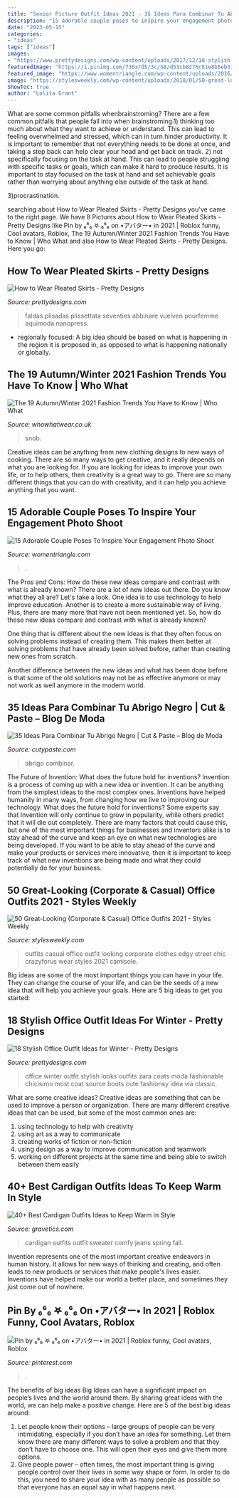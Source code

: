 ```yaml
---
title: "Senior Picture Outfit Ideas 2021 - 35 Ideas Para Combinar Tu Abrigo Negro"
description: "15 adorable couple poses to inspire your engagement photo shoot"
date: "2023-05-15"
categories:
- "ideas"
tags: ["ideas"]
images:
- "https://www.prettydesigns.com/wp-content/uploads/2017/12/18-stylish-office-outfit-ideas-for-winter-2018-4.jpg"
featuredImage: "https://i.pinimg.com/736x/d5/3c/b8/d53cb8276c51e8b5eb31e0b47480e135.jpg"
featured_image: "https://www.womentriangle.com/wp-content/uploads/2016/07/chilling-moments.jpg"
image: "https://stylesweekly.com/wp-content/uploads/2018/01/50-great-looking-corporate-and-casual-work-outfits-for-women-3.jpg"
ShowToc: true
author: "Lolita Grant"
---
```



What are some common pitfalls whenbrainstroming?
There are a few common pitfalls that people fall into when brainstroming.1) thinking too much about what they want to achieve or understand. This can lead to feeling overwhelmed and stressed, which can in turn hinder productivity. It is important to remember that not everything needs to be done at once, and taking a step back can help clear your head and get back on track.
2) not specifically focusing on the task at hand. This can lead to people struggling with specific tasks or goals, which can make it hard to produce results. It is important to stay focused on the task at hand and set achievable goals rather than worrying about anything else outside of the task at hand.

3)procrastination.

	

		
searching about How to Wear Pleated Skirts - Pretty Designs you've came to the right page. We have 8 Pictures about How to Wear Pleated Skirts - Pretty Designs like Pin by ₆⁶₆ 𖤐 ₆⁶₆ on •アバター• in 2021 | Roblox funny, Cool avatars, Roblox, The 19 Autumn/Winter 2021 Fashion Trends You Have to Know | Who What and also How to Wear Pleated Skirts - Pretty Designs. Here you go:
		
    
## How To Wear Pleated Skirts - Pretty Designs

<img loading=lazy src="https://www.prettydesigns.com/wp-content/uploads/2014/05/Beige-Pleated-Skirt-Outfit-Idea.jpg" onerror="this.onerror=null;this.src='https://tse3.mm.bing.net/th?id=OIP.cDA8wY2ayhQPjrJAdvt2NAHaLH&amp;pid=15.1';" alt="How to Wear Pleated Skirts - Pretty Designs">

_Source: prettydesigns.com_

>faldas plisadas plissettata seventies abbinare vuelven pourfemme aquimoda nanopress. 

	

- regionally focused: A big idea should be based on what is happening in the region it is proposed in, as opposed to what is happening nationally or globally.

    
## The 19 Autumn/Winter 2021 Fashion Trends You Have To Know | Who What

<img loading=lazy src="https://cdn.cliqueinc.com/posts/293200/autumn-winter-2021-fashion-trends-293200-1621423909898-promo.700x0c.jpg" onerror="this.onerror=null;this.src='https://tse2.mm.bing.net/th?id=OIP.u8Mg5E021k7R99MUfobAxQHaJ3&amp;pid=15.1';" alt="The 19 Autumn/Winter 2021 Fashion Trends You Have to Know | Who What">

_Source: whowhatwear.co.uk_

>snob. 

	

Creative ideas can be anything from new clothing designs to new ways of cooking. There are so many ways to get creative, and it really depends on what you are looking for. If you are looking for ideas to improve your own life, or to help others, then creativity is a great way to go. There are so many different things that you can do with creativity, and it can help you achieve anything that you want.

    
## 15 Adorable Couple Poses To Inspire Your Engagement Photo Shoot

<img loading=lazy src="https://www.womentriangle.com/wp-content/uploads/2016/07/chilling-moments.jpg" onerror="this.onerror=null;this.src='https://tse3.mm.bing.net/th?id=OIP.KA-NfKEm_FX8jFpSRKJGJgHaLH&amp;pid=15.1';" alt="15 Adorable Couple Poses To Inspire Your Engagement Photo Shoot">

_Source: womentriangle.com_

>. 

	

The Pros and Cons: How do these new ideas compare and contrast with what is already known?
There are a lot of new ideas out there. Do you know what they all are? Let's take a look. 
One idea is to use technology to help improve education. Another is to create a more sustainable way of living. Plus, there are many more that have not been mentioned yet. So, how do these new ideas compare and contrast with what is already known?

One thing that is different about the new ideas is that they often focus on solving problems instead of creating them. This makes them better at solving problems that have already been solved before, rather than creating new ones from scratch. 

Another difference between the new ideas and what has been done before is that some of the old solutions may not be as effective anymore or may not work as well anymore in the modern world.

    
## 35 Ideas Para Combinar Tu Abrigo Negro | Cut &amp; Paste – Blog De Moda

<img loading=lazy src="http://www.cutypaste.com/wp-content/uploads/2016/06/9bee9889598fda42d2cf1c1a1bb0262b.jpg" onerror="this.onerror=null;this.src='https://tse2.mm.bing.net/th?id=OIP.HScfIaoXpIxDUQHlMCIy8gHaLH&amp;pid=15.1';" alt="35 Ideas Para Combinar Tu Abrigo Negro | Cut &amp; Paste – Blog de Moda">

_Source: cutypaste.com_

>abrigo combinar. 

	

The Future of Invention: What does the future hold for inventions?
Invention is a process of coming up with a new idea or invention. It can be anything from the simplest ideas to the most complex ones. Inventions have helped humanity in many ways, from changing how we live to improving our technology. What does the future hold for inventions? Some experts say that Invention will only continue to grow in popularity, while others predict that it will die out completely. There are many factors that could cause this, but one of the most important things for businesses and inventors alike is to stay ahead of the curve and keep an eye on what new technologies are being developed. If you want to be able to stay ahead of the curve and make your products or services more innovative, then it is important to keep track of what new inventions are being made and what they could potentially do for your business.

    
## 50 Great-Looking (Corporate &amp; Casual) Office Outfits 2021 - Styles Weekly

<img loading=lazy src="https://stylesweekly.com/wp-content/uploads/2018/01/50-great-looking-corporate-and-casual-work-outfits-for-women-3.jpg" onerror="this.onerror=null;this.src='https://tse2.mm.bing.net/th?id=OIP.GWUu0sQfYy2UbHbc6T_5bAHaM_&amp;pid=15.1';" alt="50 Great-Looking (Corporate &amp; Casual) Office Outfits 2021 - Styles Weekly">

_Source: stylesweekly.com_

>outfits casual office outfit looking corporate clothes edgy street chic crazyforus wear styles 2021 camisole. 

	

Big ideas are some of the most important things you can have in your life. They can change the course of your life, and can be the seeds of a new idea that will help you achieve your goals. Here are 5 big ideas to get you started: 

    
## 18 Stylish Office Outfit Ideas For Winter - Pretty Designs

<img loading=lazy src="https://www.prettydesigns.com/wp-content/uploads/2017/12/18-stylish-office-outfit-ideas-for-winter-2018-4.jpg" onerror="this.onerror=null;this.src='https://tse2.mm.bing.net/th?id=OIP.NN4fnL1K6dpDo2nLV3qkKwHaK2&amp;pid=15.1';" alt="18 Stylish Office Outfit Ideas for Winter - Pretty Designs">

_Source: prettydesigns.com_

>office winter outfit stylish looks outfits zara coats moda fashionable chicisimo most coat source boots cute fashionsy idea via classic. 

	

What are some creative ideas?
Creative ideas are something that can be used to improve a person or organization. There are many different creative ideas that can be used, but some of the most common ones are: 
1. using technology to help with creativity 
2. using art as a way to communicate 
3. creating works of fiction or non-fiction 
4. using design as a way to improve communication and teamwork 
5. working on different projects at the same time and being able to switch between them easily 

    
## 40+ Best Cardigan Outfits Ideas To Keep Warm In Style

<img loading=lazy src="https://www.gravetics.com/wp-content/uploads/2017/10/white-sweater-cardigan-jeans.jpg" onerror="this.onerror=null;this.src='https://tse3.mm.bing.net/th?id=OIP.gw8RwKly8pAPKUZ3KhgTxQHaPM&amp;pid=15.1';" alt="40+ Best Cardigan Outfits Ideas to Keep Warm in Style">

_Source: gravetics.com_

>cardigan outfits outfit sweater comfy jeans spring fall. 

	

Invention represents one of the most important creative endeavors in human history. It allows for new ways of thinking and creating, and often leads to new products or services that make people's lives easier. Inventions have helped make our world a better place, and sometimes they just come out of nowhere.

    
## Pin By ₆⁶₆ 𖤐 ₆⁶₆ On •アバター• In 2021 | Roblox Funny, Cool Avatars, Roblox

<img loading=lazy src="https://i.pinimg.com/736x/d5/3c/b8/d53cb8276c51e8b5eb31e0b47480e135.jpg" onerror="this.onerror=null;this.src='https://tse1.mm.bing.net/th?id=OIP.wEW-RjCzX8N6VmaIvSJ1EAAAAA&amp;pid=15.1';" alt="Pin by ₆⁶₆ 𖤐 ₆⁶₆ on •アバター• in 2021 | Roblox funny, Cool avatars, Roblox">

_Source: pinterest.com_

>. 

	

The benefits of big ideas
Big Ideas can have a significant impact on people’s lives and the world around them. By sharing great ideas with the world, we can help make a positive change. Here are 5 of the best big ideas around: 
1. Let people know their options – large groups of people can be very intimidating, especially if you don’t have an idea for something. Let them know there are many different ways to solve a problem and that they don’t have to choose one. This will open their eyes and give them more options. 
2. Give people power – often times, the most important thing is giving people control over their lives in some way shape or form. In order to do this, you need to share your idea with as many people as possible so that everyone has an equal say in what happens next. 


